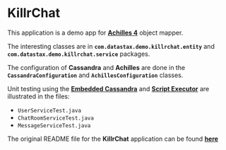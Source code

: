 KillrChat
====================

 This application is a demo app for **[Achilles 4]** object mapper.

 The interesting classes are in **`com.datastax.demo.killrchat.entity`** and
**`com.datastax.demo.killrchat.service`** packages.

 The configuration of **Cassandra** and **Achilles** are done in the **`CassandraConfiguration`**
and **`AchillesConfiguration`** classes.

 Unit testing using the **[Embedded Cassandra]** and **[Script Executor]** are illustrated in the files:
 
* `UserServiceTest.java`
* `ChatRoomServiceTest.java`
* `MessageServiceTest.java`

The original README file for the **KillrChat** application can be found **[here]**

[Achilles 4]: http://doanduyhai.github.io/Achilles/
[here]: https://github.com/doanduyhai/killrchat
[Embedded Cassandra]: https://github.com/doanduyhai/Achilles/wiki/CQL-embedded-cassandra-server
[Script Executor]: https://github.com/doanduyhai/Achilles/wiki/Unit-testing#script-executor
